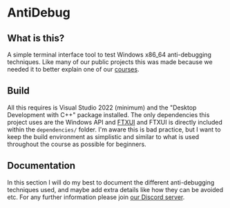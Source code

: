 # AntiDebug

## What is this?

A simple terminal interface tool to test Windows x86_64 anti-debugging techniques. Like many of our public projects this was made because we needed it to better explain
one of our [courses](https://haxo.games/courses).

## Build

All this requires is Visual Studio 2022 (minimum) and the "Desktop Development with C++" package installed. The only dependencies this project uses are the Windows API 
and [FTXUI](https://github.com/ArthurSonzogni/FTXUI) and FTXUI is directly included within the `dependencies/` folder. I'm aware this is bad practice, but I want to keep
the build environment as simplistic and similar to what is used throughout the course as possible for beginners.

## Documentation

In this section I will do my best to document the different anti-debugging techniques used, and maybe add extra details like how they can be avoided etc. For any further
information please join [our Discord server](https://discord.gg/f6AbaCATMg).